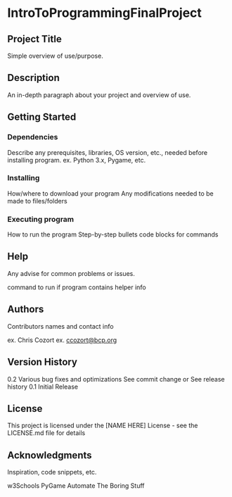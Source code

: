# IntroToProgrammingFinalProject
## Project Title
Simple overview of use/purpose.

## Description
An in-depth paragraph about your project and overview of use.

## Getting Started
### Dependencies
Describe any prerequisites, libraries, OS version, etc., needed before installing program.
ex. Python 3.x, Pygame, etc.
### Installing
How/where to download your program
Any modifications needed to be made to files/folders
### Executing program
How to run the program
Step-by-step bullets
code blocks for commands
## Help
Any advise for common problems or issues.

command to run if program contains helper info
## Authors
Contributors names and contact info

ex. Chris Cozort
ex. ccozort@bcp.org

## Version History
0.2
Various bug fixes and optimizations
See commit change or See release history
0.1
Initial Release
## License
This project is licensed under the [NAME HERE] License - see the LICENSE.md file for details

## Acknowledgments
Inspiration, code snippets, etc.

w3Schools
PyGame
Automate The Boring Stuff
